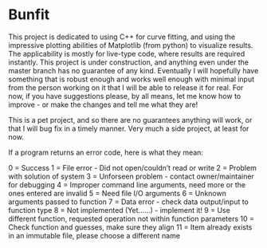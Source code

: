 # Bunfit

This project is dedicated to using C++ for curve fitting, and using the impressive plotting abilities of Matplotlib (from python) to visualize results.  The applicability is mostly for live-type code, where results are required instantly.  This project is under construction, and anything even under the master branch has no guarantee of any kind.  Eventually I will hopefully have something that is robust enough and works well enough with minimal input from the person working on it that I will be able to release it for real.  For now, if you have suggestions please, by all means, let me know how to improve - or make the changes and tell me what they are!

This is a pet project, and so there are no guarantees anything will work, or that I will bug fix in a timely manner.  Very much a side project, at least for now.

If a program returns an error code, here is what they mean:

0 = Success
1 = File error - Did not open/couldn’t read or write
2 = Problem with solution of system
3 = Unforseen problem - contact owner/maintainer for debugging
4 = Improper command line arguments, need more or the ones entered are invalid
5 = Need file I/O arguments
6 = Unknown arguments passed to function
7 = Data error - check data output/input to function type
8 = Not implemented (Yet……) - implement it!
9 = Use different function, requested operation not within function parameters
10 = Check function and guesses, make sure they align
11 = Item already exists in an immutable file, please choose a different name
